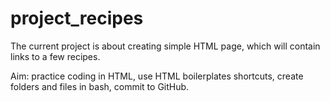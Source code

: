 # project_recipes

The current project is about creating simple HTML page, which will contain links to a few recipes. 

Aim: practice coding in HTML, use HTML boilerplates shortcuts, create folders and files in bash, commit to GitHub.

